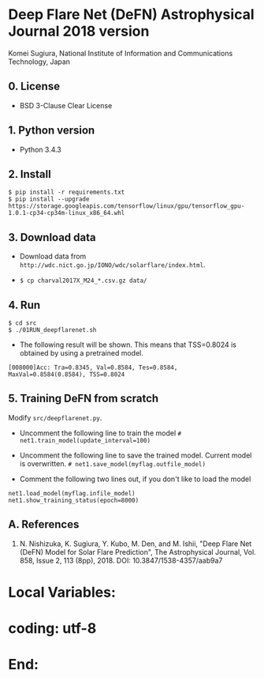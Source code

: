 # Deep Flare Net (DeFN) Astrophysical Journal 2018 version

Komei Sugiura,
National Institute of Information and Communications Technology, Japan

## 0. License

* BSD 3-Clause Clear License

## 1. Python version

* Python 3.4.3

## 2. Install

```
$ pip install -r requirements.txt
$ pip install --upgrade https://storage.googleapis.com/tensorflow/linux/gpu/tensorflow_gpu-1.0.1-cp34-cp34m-linux_x86_64.whl
```

## 3. Download data

* Download data from `http://wdc.nict.go.jp/IONO/wdc/solarflare/index.html`.

* `$ cp charval2017X_M24_*.csv.gz data/`

## 4. Run

```
$ cd src
$ ./01RUN_deepflarenet.sh
```

* The following result will be shown. This means that TSS=0.8024 is obtained by using a pretrained model.

`[008000]Acc: Tra=0.8345, Val=0.8584, Tes=0.8584, MaxVal=0.8584(0.8584), TSS=0.8024`

## 5. Training DeFN from scratch

Modify `src/deepflarenet.py`.

* Uncomment the following line to train the model
`# net1.train_model(update_interval=100)`

* Uncomment the following line to save the trained model. Current model is overwritten.
`# net1.save_model(myflag.outfile_model)`

* Comment the following two lines out, if you don't like to load the model
```
net1.load_model(myflag.infile_model)
net1.show_training_status(epoch=8000)
```

## A. References

1. N. Nishizuka, K. Sugiura, Y. Kubo, M. Den, and M. Ishii, "Deep Flare Net (DeFN) Model for Solar Flare Prediction", The Astrophysical Journal, Vol. 858, Issue 2, 113 (8pp), 2018. DOI: 10.3847/1538-4357/aab9a7

# Local Variables:
# coding: utf-8
# End:
